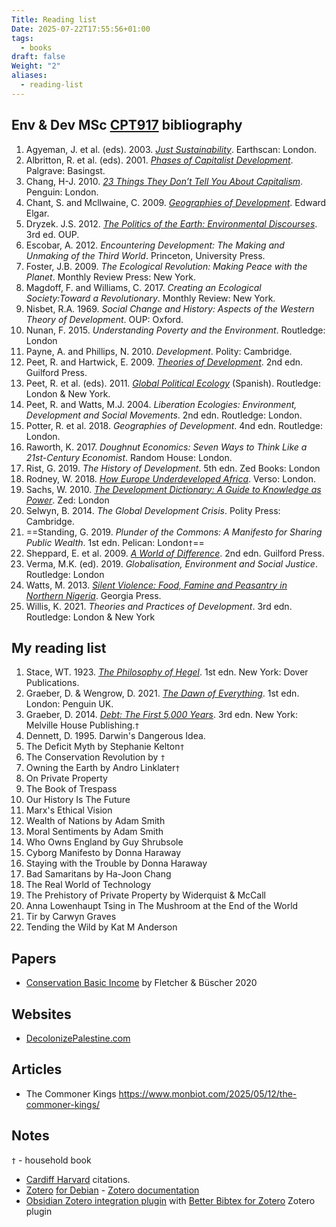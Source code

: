 ```yaml
---
Title: Reading list
Date: 2025-07-22T17:55:56+01:00
tags:
  - books
draft: false
Weight: "2"
aliases:
  - reading-list
---
```

## Env & Dev MSc [CPT917](https://www.cardiff.ac.uk/study/postgraduate/taught/courses/course/environment-and-development-msc) bibliography
1. Agyeman, J. et al. (eds). 2003. *[Just Sustainability](https://www.jstor.org/stable/3451592?read-now=1&seq=1#page_scan_tab_contents)*. Earthscan: London. 
2. Albritton, R. et al. (eds). 2001. *[Phases of Capitalist Development](https://f001.backblazeb2.com/file/EnvDevMSc/Phases_of_Capitalist_Development.pdf)*. Palgrave: Basingst. 
3. Chang, H-J. 2010. *[23 Things They Don’t Tell You About Capitalism](https://archive.org/details/23thingstheydont0000chan)*. Penguin: London. 
4. Chant, S. and Mcllwaine, C. 2009. *[Geographies of Development](https://f001.backblazeb2.com/file/EnvDevMSc/Geographies-of-Development.pdf)*. Edward Elgar. 
5. Dryzek. J.S. 2012. *[The Politics of the Earth: Environmental Discourses](https://archive.org/details/politicsofearthe0000dryz)*. 3rd ed. OUP. 
6. Escobar, A. 2012. *Encountering Development: The Making and Unmaking of the Third World*. Princeton, University Press. 
7. Foster, J.B. 2009. *The Ecological Revolution: Making Peace with the Planet*. Monthly Review Press: New York.
8. Magdoff, F. and Williams, C. 2017. *Creating an Ecological Society:Toward a Revolutionary*. Monthly Review: New York. 
9. Nisbet, R.A. 1969. *Social Change and History: Aspects of the Western Theory of Development*. OUP: Oxford. 
10. Nunan, F. 2015. *Understanding Poverty and the Environment*. Routledge: London 
11. Payne, A. and Phillips, N. 2010. *Development*. Polity: Cambridge. 
12. Peet, R. and Hartwick, E. 2009. *[Theories of Development](https://archive.org/details/theoriesofdevelo0000peet)*. 2nd edn. Guilford Press. 
13. Peet, R. et al. (eds). 2011. *[Global Political Ecology](https://www.researchgate.net/publication/307792509_Global_Political_Ecology)* (Spanish). Routledge: London & New York. 
14. Peet, R. and Watts, M.J. 2004. *Liberation Ecologies: Environment, Development and Social Movements*. 2nd edn. Routledge: London.
15. Potter, R. et al. 2018. *Geographies of Development*. 4nd edn. Routledge: London. 
16. Raworth, K. 2017. *Doughnut Economics: Seven Ways to Think Like a 21st-Century Economist*. Random House: London. 
17. Rist, G. 2019. *The History of Development*. 5th edn. Zed Books: London
18. Rodney, W. 2018. *[How Europe Underdeveloped Africa](https://archive.org/details/how-europe-underdeveloped-africa-by-walter-rodney-2018/page/n7/mode/1up)*. Verso: London. 
19. Sachs, W. 2010. *[The Development Dictionary: A Guide to Knowledge as Power](https://f001.backblazeb2.com/file/EnvDevMSc/development-dictionary-guide-to-knowledge-as-power.pdf)*. Zed: London 
20. Selwyn, B. 2014. *The Global Development Crisis*. Polity Press: Cambridge. 
21. ==Standing, G. 2019. *Plunder of the Commons: A Manifesto for Sharing Public Wealth*. 1st edn. Pelican: London`†`==
22. Sheppard, E. et al. 2009. *[A World of Difference](https://archive.org/details/worldofdifferenc0000unse_k9n7)*. 2nd edn. Guilford Press. 
23. Verma, M.K. (ed). 2019. *Globalisation, Environment and Social Justice*. Routledge: London 
24. Watts, M. 2013. *[Silent Violence: Food, Famine and Peasantry in Northern Nigeria](https://archive.org/details/silentviolencefo0000watt)*. Georgia Press.
25. Willis, K. 2021. *Theories and Practices of Development*. 3rd edn. Routledge: London & New York
## My reading list
1. Stace, WT. 1923. *[The Philosophy of Hegel](https://archive.org/details/in.ernet.dli.2015.125214/page/n5/mode/2up)*. 1st edn. New York: Dover Publications.
2. Graeber, D. & Wengrow, D. 2021. *[The Dawn of Everything](https://archive.org/details/the-dawn-of-everything-a-new-history-of-humanity-david-graeber-david-wengrow-lon)*. 1st edn. London: Penguin UK.
3. Graeber, D. 2014. *[Debt: The First 5,000 Years](https://en.wikipedia.org/wiki/Debt:_The_First_5,000_Years)*. 3rd edn. New York: Melville House Publishing.`†` 
4. Dennett, D. 1995. Darwin's Dangerous Idea.
5. The Deficit Myth by Stephanie Kelton`†` 
6. The Conservation Revolution by `†` 
7. Owning the Earth by Andro Linklater`†` 
8. On Private Property
9. The Book of Trespass
10. Our History Is The Future
11. Marx's Ethical Vision
12. Wealth of Nations by Adam Smith
13. Moral Sentiments by Adam Smith
14. Who Owns England by Guy Shrubsole
15. Cyborg Manifesto by Donna Haraway
16. Staying with the Trouble by Donna Haraway
17. Bad Samaritans by Ha-Joon Chang
18. The Real World of Technology 
19. The Prehistory of Private Property by Widerquist & McCall
20. Anna Lowenhaupt Tsing in The Mushroom at the End of the World
21. Tir by Carwyn Graves
22. Tending the Wild by Kat M Anderson
## Papers
- [Conservation Basic Income](https://f001.backblazeb2.com/file/EnvDevMSc/conservation-basic-income_fletcher-buscher-2020.pdf) by Fletcher & Büscher 2020
## Websites
- [DecolonizePalestine.com](https://decolonizepalestine.com)
## Articles
- The Commoner Kings https://www.monbiot.com/2025/05/12/the-commoner-kings/
## Notes
`†` - household book
- [Cardiff Harvard](https://xerte.cardiff.ac.uk/play_4191#page1) citations.
- [Zotero](https://www.zotero.org/) [for Debian](https://github.com/retorquere/zotero-deb) - [Zotero documentation](https://www.zotero.org/support/)
- [Obsidian Zotero integration plugin](https://github.com/mgmeyers/obsidian-zotero-integration) with [Better Bibtex for Zotero](https://retorque.re/zotero-better-bibtex/index.html) Zotero plugin